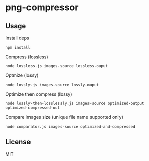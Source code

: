 # png-compressor
## Usage

Install deps

``
npm install
``

Compress (lossless)

``
node lossless.js images-source lossless-ouput
``

Optmize (lossy) 

``
node lossly.js images-source lossly-ouput
``

Optimize then compress (lossy)

``
node lossly-then-losslessly.js images-source optimized-output optimized-compressed-out
``

Compare images size (unique file name supported only)

``
node comparator.js images-source optimized-and-compressed
``

## License
MIT
